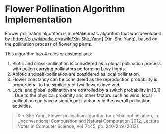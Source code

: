 # Flower Pollination Algorithm Implementation
Flower pollination algorithm is a metaheuristic algorithm that was developed by [https://en.wikipedia.org/wiki/Xin-She_Yang] (Xin-She Yang), based on the pollination process of flowering plants.

This algorithm has 4 rules or assumptions:
1. Biotic and cross-pollination is considered as a global pollination process with pollen carrying pollinators performing Levy flights.
2. Abiotic and self-pollination are considered as local pollination.
3. Flower constancy can be considered as the reproduction probability is proportional to the similarity of two flowers involved.
4. Local and global pollination are controlled by a switch probability in [0,1] . Due to the physical proximity and other factors such as wind, local pollination can have a significant fraction q in the overall pollination activities.

> Xin-She Yang, Flower pollination algorithm for global optimization, in: Unconventional Computation and Natural Computation 2012, Lecture Notes in Computer Science, Vol. 7445, pp. 240-249 (2012).
